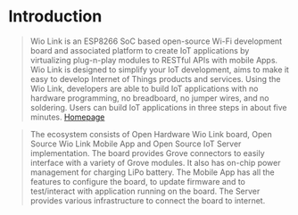 # Introduction

> Wio Link is an ESP8266 SoC based open-source Wi-Fi development board and associated platform to create IoT applications by virtualizing plug-n-play modules to RESTful APIs with mobile Apps. Wio Link is designed to simplify your IoT development, aims to make it easy to develop Internet of Things products and services. Using the Wio Link, developers are able to build IoT applications with no hardware programming, no breadboard, no jumper wires, and no soldering. Users can build IoT applications in three steps in about five minutes. [Homepage](http://www.seeedstudio.com/wiki/Wio_Link)

> The ecosystem consists of Open Hardware Wio Link board, Open Source Wio Link Mobile App and Open Source IoT Server implementation. The board provides Grove connectors to easily interface with a variety of Grove modules. It also has on-chip power management for charging LiPo battery. The Mobile App has all the features to configure the board, to update firmware and to test/interact with application running on the board. The Server provides various infrastructure to connect the board to internet.
